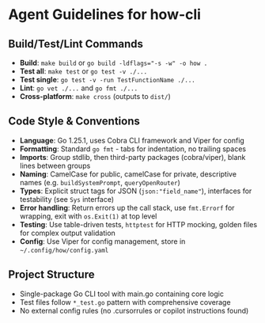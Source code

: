 # Agent Guidelines for how-cli

## Build/Test/Lint Commands
- **Build**: `make build` or `go build -ldflags="-s -w" -o how .`
- **Test all**: `make test` or `go test -v ./...`
- **Test single**: `go test -v -run TestFunctionName ./...`
- **Lint**: `go vet ./...` and `go fmt ./...`
- **Cross-platform**: `make cross` (outputs to `dist/`)

## Code Style & Conventions
- **Language**: Go 1.25.1, uses Cobra CLI framework and Viper for config
- **Formatting**: Standard `go fmt` - tabs for indentation, no trailing spaces
- **Imports**: Group stdlib, then third-party packages (cobra/viper), blank lines between groups
- **Naming**: CamelCase for public, camelCase for private, descriptive names (e.g. `buildSystemPrompt`, `queryOpenRouter`)
- **Types**: Explicit struct tags for JSON (`json:"field_name"`), interfaces for testability (see `Sys` interface)
- **Error handling**: Return errors up the call stack, use `fmt.Errorf` for wrapping, exit with `os.Exit(1)` at top level
- **Testing**: Use table-driven tests, `httptest` for HTTP mocking, golden files for complex output validation
- **Config**: Use Viper for config management, store in `~/.config/how/config.yaml`

## Project Structure
- Single-package Go CLI tool with main.go containing core logic
- Test files follow `*_test.go` pattern with comprehensive coverage
- No external config rules (no .cursorrules or copilot instructions found)